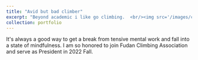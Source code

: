 ```yaml
---
title: "Avid but bad climber"
excerpt: "Beyond academic i like go climbing.  <br/><img src='/images/climbing2.png'>"
collection: portfolio
---
```


It's always a good way to get a break from tensive mental work and fall into a state of mindfulness. I am so honored to join Fudan Climbing Association and serve as President in 2022 Fall. 
